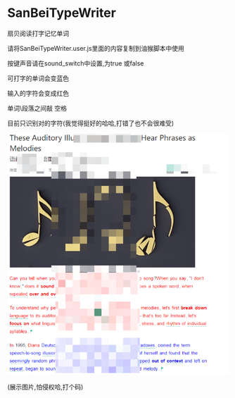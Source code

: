# SanBeiTypeWriter
扇贝阅读打字记忆单词

请将SanBeiTypeWriter.user.js里面的内容复制到油猴脚本中使用

按键声音请在sound_switch中设置,为true 或false

可打字的单词会变蓝色

输入的字符会变成红色

单词\段落之间敲 空格

目前只识别对的字符(我觉得挺好的哈哈,打错了也不会很难受)

![show.png](./show.png)

(展示图片,怕侵权哈,打个码)
